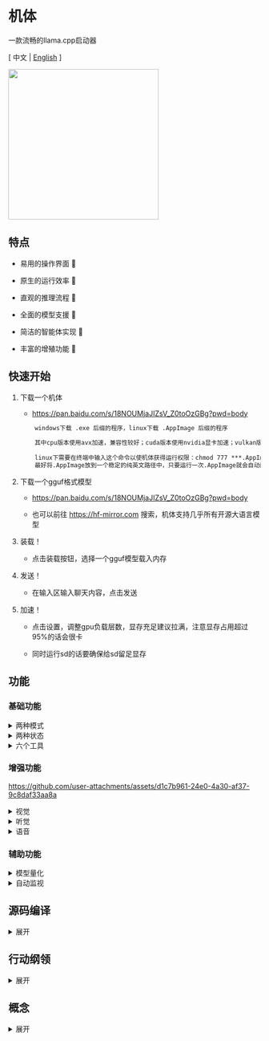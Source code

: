 # 机体

一款流畅的llama.cpp启动器

\[ 中文 | [English](README_en.md) \]


<img src="https://github.com/ylsdamxssjxxdd/eva/assets/63994076/a7c5943a-aa4f-4e46-a6c6-284be990fd59" width="300px">


## 特点

- 易用的操作界面 🧮

- 原生的运行效率 🚀

- 直观的推理流程 👀

- 全面的模型支援 🐳

- 简洁的智能体实现 🤖

- 丰富的增殖功能 🐣


## 快速开始

1. 下载一个机体

    - https://pan.baidu.com/s/18NOUMjaJIZsV_Z0toOzGBg?pwd=body

    ```txt
        windows下载 .exe 后缀的程序，linux下载 .AppImage 后缀的程序
        
        其中cpu版本使用avx加速，兼容性较好；cuda版本使用nvidia显卡加速；vulkan版本可以使用任意显卡加速，速度不如cuda版本
        
        linux下需要在终端中输入这个命令以使机体获得运行权限：chmod 777 ***.AppImage 
        最好将.AppImage放到一个稳定的纯英文路径中，只要运行一次.AppImage就会自动配置桌面快捷方式和开始菜单
    ```

2. 下载一个gguf格式模型

    - https://pan.baidu.com/s/18NOUMjaJIZsV_Z0toOzGBg?pwd=body

    - 也可以前往 https://hf-mirror.com 搜索，机体支持几乎所有开源大语言模型

3. 装载！

    - 点击装载按钮，选择一个gguf模型载入内存

4. 发送！

    - 在输入区输入聊天内容，点击发送

5. 加速！

    - 点击设置，调整gpu负载层数，显存充足建议拉满，注意显存占用超过95%的话会很卡

    - 同时运行sd的话要确保给sd留足显存


## 功能

### 基础功能

<details>

<summary> 两种模式 </summary>

1. 本地模式：用户左键单击装载按钮，通过装载本地的模型进行交互

2. 链接模式：用户右键单击装载按钮，输入某个模型服务的api端点进行交互（目前支持openai类型兼容接口）

</details>

<details>

<summary> 两种状态 </summary>

1. 对话状态

    - 机体的默认状态，在输入区输入聊天内容，模型进行回复

    - 可以事先约定好角色

    - 可以使用挂载的工具

    - 可以按f1截图，按f2进行录音，截图和录音会发送给多模态或whisper模型进行相应处理

2. 补完状态

    - 在输出区键入任意文字，模型对其进行补完

 

</details>

<details>

<summary> 六个工具 </summary>

在 本地模式 + 对话状态 下，用户可以点击约定为模型挂载工具

```txt
    原理是在系统指令中添加一段额外的指令来指导模型调用相应的工具
    每当模型预测结束后，机体自动检测其是否包含调用工具的xml字段，若有则调用相应的工具，工具执行完毕后将结果再发送给模型继续进行预测
```

1. 计算器

    - 模型输出计算公式给计算器工具，工具将返回计算结果

    - 例如：计算888*999 

    - 调用难度：⭐

2. 鼠标键盘

    - 模型输出行动序列来控制用户的鼠标和键盘，需要模型拥有视觉才能完成定位

    - 例如：帮我自动在冒险岛里搬砖

    - 调用难度：⭐⭐⭐⭐⭐

3. 软件工程师

    - 类似cline的自动化工具执行链

    - 例如：帮我构建一个cmake qt的初始项目

    - 调用难度：⭐⭐⭐⭐⭐

4. 知识库

    - 模型输出查询文本给知识库工具，工具将返回三条最相关的已嵌入知识

    - 要求：用户需要先在增殖窗口上传文档并构建知识库

    - 例如：请问机体有哪些功能？

    - 调用难度：⭐⭐⭐

    <img src="https://github.com/ylsdamxssjxxdd/eva/assets/63994076/a0b8c4e7-e8dd-4e08-bcb2-2f890d77d632" width="500px">

5. 文生图

    - 模型输出绘画提示词给文生图工具，工具将返回绘制好的图像

    - 要求：用户需要先在增殖窗口配置文生图的模型路径，支持sd和flux模型

    - 例如：画一个女孩

    - 调用难度：⭐⭐

    <img src="https://github.com/ylsdamxssjxxdd/eva/assets/63994076/627e5cd2-2361-4112-9df4-41b908fb91c7" width="500px">

6. MCP工具

    - 通过MCP服务，获取到外部丰富的工具

    - 说明：挂载工具后需要前往增殖窗口配置MCP服务

    - 调用难度：⭐⭐⭐⭐⭐

</details>

### 增强功能

https://github.com/user-attachments/assets/d1c7b961-24e0-4a30-af37-9c8daf33aa8a

<details>

<summary> 视觉 </summary>

- 介绍：在 本地模式 + 对话状态 下可以挂载视觉模型，视觉模型一般名称中带有mmproj，并且只和特定的模型相匹配。挂载成功后用户可以选择图像进行预解码，来作为模型的上文

- 激活方法：在设置中右击 "挂载视觉" 的输入框选择mmproj模型。可以通过 拖动图片到输入框 或 右击输入框点击<上传图像> 或 按f1进行截图，然后点击发送按钮对图像进行预解码，解码完毕再进行问答

</details>

<details>

<summary> 听觉 </summary>

- 介绍：借助whisper.cpp项目将用户的声音转为文本，也可以直接传入音频转为字幕文件

- 激活方法：右击状态区打开增殖窗口，选择声转文选项卡，选择whisper模型所在路径。回到主界面按f2快捷键即可录音，再按f2结束录音，并自动转为文本填入到输入区

</details>

<details>

<summary> 语音 </summary>

- 介绍：借助windows系统的语音功能将模型输出的文本转为语音并自动播放，或者可以自己配置outetts模型进行文转声

- 激活方法：右击状态区打开增殖窗口，选择文转声选项卡，选择一个声源并启动。

</details>

### 辅助功能

<details>

<summary> 模型量化 </summary>

- 可以右击状态区弹出增殖窗口，在模型量化选项卡中对未经量化的fp32、fp16、bf16的gguf模型进行量化

</details>

<details>

<summary> 自动监视 </summary>

- 本地对话状态下，挂载视觉后，可以设置监视帧率，模型会自动以这个频率监视屏幕

</details>

## 源码编译

<details>

<summary> 展开 </summary>

1. 配置环境

    - 安装编译器 windows可以用msvc或mingw，linux需要g++或clang

    - 安装Qt5.15库 https://download.qt.io/

    - 安装cmake https://cmake.org/

    - 如果要用nvidia显卡加速，安装cuda-tooklit https://developer.nvidia.com/cuda-toolkit-archive

    - 如果要用各种型号显卡加速，安装VulkanSDK https://vulkan.lunarg.com/sdk/home

2. 克隆源代码

    ```bash
    git clone https://github.com/ylsdamxssjxxdd/eva.git
    ```

3. 后端准备

- 从上游或第三方获取已编译的推理程序，并在项目根目录创建 `EVA_BACKEND/` 目录（与 `CMakeLists.txt` 同级）。
- 在 `EVA_BACKEND/<设备名>/` 下放置对应可执行文件（可任意子目录，EVA 会递归查找）：
  - 本地 LLM: `llama-server`（及同目录所需的动态库）
  - 声转文: `whisper-cli`
  - 文生图: `sd`
- 设备名不限（例如 `cpu`、`cuda`、`vulkan`、`opencl`、`mygpu`）。EVA 设置页会自动列出 `EVA_BACKEND/` 下的所有一级目录名。
- 构建时 CMake 会将 `EVA_BACKEND/` 复制到 `build/bin/EVA_BACKEND/`；运行时 EVA 会在该目录下递归定位可执行文件并自动补充库搜索路径（Windows: PATH；Linux: LD_LIBRARY_PATH）。

4. 编译

    ```bash
    cd eva
    cmake -B build -DBODY_PACK=OFF
    cmake --build build --config Release -j 8
    ```

    - BODY_PACK：是否需要打包的标志，若开启，windows下将所有组件放置在bin目录下；linux下将所有组件打包为一个AppImage文件，但是依赖linuxdeploy等工具需要自行配置


</details>

## 行动纲领

<details>

<summary> 展开 </summary>

- 装载（本地模式）

    - 【ui】用户点击装载→选择本地模式→选择模型→预装载 preLoad（清屏/锁定/动画）→【backend】根据当前设置 ensureRunning 启动/重启 llama-server→监听 serverReady(endpoint)→【ui】切换到本地端点、初始化会话（插入系统指令）、收尾动画→unlockLoad→正常界面状态→END

    - 首次装载按可用显存与模型体积粗估 ngl=999/0，装载后以 n_layer+1 修正显示；GPU/CPU 状态定时刷新

- 装载（链接模式）

    - 【ui】用户点击装载→选择链接模式→填写 endpoint/key/model→set_api→切换为 LINK_MODE、停止本地服务与在途请求→清屏并注入系统指令→【net】指向远端端点→正常界面状态→END

- 发送/推理（统一）

    - 【ui】构建 OpenAI 兼容消息（system+user，可含 text/image_url/input_audio）→emit ui2net_data + ui2net_push→【net】POST /v1/chat/completions 或 /completions，SSE 流式解析→net2ui_output 逐片输出，net2ui_state 汇报状态，net2ui_kv_tokens/… 统计用量→完成时 net2ui_pushover→【ui】normal_finish_pushover 收尾、解锁；若启用工具则转入工具调用→END

- 工具调用

    - 【ui】解析 assistant 输出中的工具 XML→emit ui2tool_exec→【tool】按 name 执行（calculator/execute_command/knowledge/controller/stablediffusion/…）→返回结果→【ui】以“tool_response: …”封装到 user 消息并着色显示→自动继续发送→直至无工具请求→END

- 图像/音频输入

    - 图像：拖拽/上传/按 F1 截图→以 {type:image_url} 追加到 user 消息；支持多图

    - 音频：上传 WAV/MP3/OGG/FLAC→UI 临时以 audio_url 表示→【net】发送前转换为 OpenAI input_audio 结构

- 录音转文字（Whisper）

    - 【ui】首次 F2 打开增殖窗口选择 whisper 模型→再次 F2 开始录音→再次 F2 结束→保存 WAV 并重采样 16kHz→【expend】调用 whisper-cli 解码→结果写盘并通过信号回填输入框→END

- 约定与设置

    - 约定：用户点击约定→编辑系统指令/昵称/工具开关→确认→set_date→统一重置上下文 on_reset_clicked→END

    - 设置：用户点击设置→修改参数→若涉及后端（模型/设备/nctx/ngl/lora/mmproj/并发/批等）→【backend】按需重启并在 serverReady 后恢复 UI；仅采样参数变化→不重启，仅重置上下文→END

- 知识库

    - 构建：用户在增殖-知识库选择嵌入模型→【expend】启动嵌入服务（--embedding）→上传/编辑文本→逐段调用 /v1/embeddings 得到向量→入库并同步给【tool】→END

    - 问答：通过“工具调用”中的 knowledge 流程完成（计算查询向量并返回相似度最高的文本段）→END

- 说明

    - 所有推理均经由【net】请求式完成；【backend】仅负责在本地模式下托管 llama-server 进程与端点切换

</details>

## 概念

<details>

<summary> 展开 </summary>

- model（模型）: 由一个公式和一组参数组成

- token（词元）: 词的编号，例如，你好 token=123，我 token=14，他的 token=3249，不同模型编号不一样

- vocab（词表）: 该模型训练时所设置的全部词的token，不同模型词表不一样，词表里中文占比越高的往往中文能力强

- kv cache（上下文缓存）: 先前计算的模型注意力机制的键和值，相当于模型的记忆

- decoding（解码）：模型根据上下文缓存和送入的新token计算出向量表，并得到新的上下文缓存

- sampling（采样）：根据向量表计算出概率表并选出下一个词

- predict（预测）：（解码 + 采样）循环

- predecode（预解码）：只解码不采样，用于缓存上下文如系统指令

---

- n_ctx_train（最大上下文长度）: 该模型训练时能送入解码的最大token数量

- n_ctx（上下文长度）: 用户设置的解码时模型能接受的的最大token数量，不能超过n_ctx_train，相当于记忆容量

- temperature（温度）: 采样时会根据温度值将向量表转为概率表，温度越高随机性越大

- vecb（向量表）: 本次解码中词表里所有token的概率分布

- prob（概率表）: 本次采样中词表里所有token的最终选用概率

</details>
